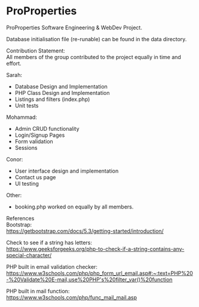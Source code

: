 # ProProperties
ProProperties Software Engineering &amp; WebDev Project.

Database initialisation file (re-runable) can be found in the data directory.

Contribution Statement:\
All members of the group contributed to the project equally in time and effort.

Sarah:
- Database Design and Implementation
- PHP Class Design and Implementation
- Listings and filters (index.php)
- Unit tests

Mohammad:
- Admin CRUD functionality
- Login/Signup Pages
- Form validation
- Sessions

Conor:
- User interface design and implementation
- Contact us page
- UI testing

Other:
- booking.php worked on equally by all members.

References\
Bootstrap:\
https://getbootstrap.com/docs/5.3/getting-started/introduction/

Check to see if a string has letters:\
https://www.geeksforgeeks.org/php-to-check-if-a-string-contains-any-special-character/

PHP built in email validation checker:\
https://www.w3schools.com/php/php_form_url_email.asp#:~:text=PHP%20-%20Validate%20E-mail,use%20PHP's%20filter_var()%20function

PHP built in mail function:\
https://www.w3schools.com/php/func_mail_mail.asp


